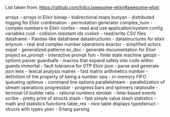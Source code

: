 List taken from: https://github.com/h4cc/awesome-elixir#awesome-elixir

arrays - arrays in Elixir
bimap - bidirectional maps
bunyan - distributed logging for Elixir
combination - permutation generator
complex_num - complex numbers in Elixir
confex - read and use application/system config variables
cuid - collision resistant ids
cvslixir - read/write CSV files
dataframe - Pandas-like dataframe
datastructures - datastructures for elixir
erlynum - real and complex number operations
exactor - simplified actors
expat - generalized patterns
ex_doc - generate documentation for Elixir project
ex_prompt - interactive prompt
fsm - finite state machine
getopt - options parser
guardsafe - macros that expand safely into code within guards
immortal - fault tolerance for OTP Elixir
json - parse and generate json
leex - lexical analysis
matrex - fast matrix arithmetics
number - definition of the property of being a number
opq - in-memory FIFO queueing
optimus - command line options
parallelstream - parallelization of stream operations
progressbar - progress bars and spinners
ratatoiulle - terminal UI builder
ratio - rational numbers
sbroker - time-based events
scribe - pretty print of structs
stash - fast simple value stash
statistics - math and statistics functions
table_rex - nice table displays
typedstruct - structs with types
yeec - Erlang parsing
